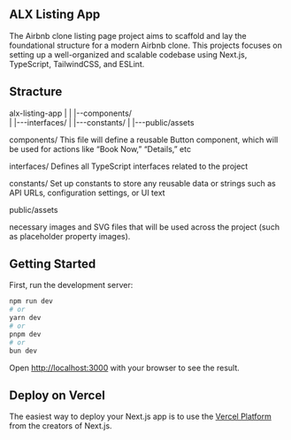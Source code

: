 ## ALX Listing App

The Airbnb clone listing page project aims to scaffold and lay the foundational structure for a modern Airbnb clone. This projects focuses on setting up a well-organized and scalable codebase using Next.js, TypeScript, TailwindCSS, and ESLint.

## Stracture

alx-listing-app
        |
        |
        |--components/   
        |
        |---interfaces/
        |
        |---constants/
        |
        |---public/assets

components/
This file will define a reusable Button component, which will be used for actions like “Book Now,” “Details,” etc

interfaces/
Defines all TypeScript interfaces related to the project

constants/
Set up constants to store any reusable data or strings such as API URLs, configuration settings, or UI text

public/assets

necessary images and SVG files that will be used across the project (such as placeholder property images).


## Getting Started

First, run the development server:

```bash
npm run dev
# or
yarn dev
# or
pnpm dev
# or
bun dev
```

Open [http://localhost:3000](http://localhost:3000) with your browser to see the result.




## Deploy on Vercel

The easiest way to deploy your Next.js app is to use the [Vercel Platform](https://vercel.com/new?utm_medium=default-template&filter=next.js&utm_source=create-next-app&utm_campaign=create-next-app-readme) from the creators of Next.js.

